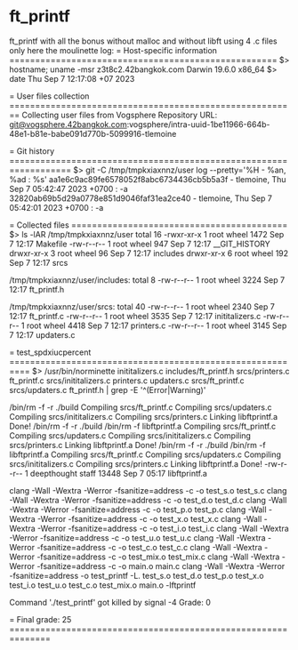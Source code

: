 # ft_printf
ft_printf with all the bonus without malloc and without libft using 4 .c files only
here the moulinette log:
= Host-specific information ====================================================
$> hostname; uname -msr
z3t8c2.42bangkok.com
Darwin 19.6.0 x86_64
$> date
Thu Sep  7 12:17:08 +07 2023

= User files collection ========================================================
Collecting user files from Vogsphere
Repository URL: git@vogsphere.42bangkok.com:vogsphere/intra-uuid-1be11966-664b-48e1-b81e-babe091d770b-5099916-tlemoine

= Git history ==================================================================
$> git -C /tmp/tmpkxiaxnnz/user log --pretty='%H - %an, %ad : %s'
aa1e6c9ac89fe6578052f8abc6734436cb5b5a3f - tlemoine, Thu Sep 7 05:42:47 2023 +0700 : -a
32820ab69b5d29a0778e851d9046faf31ea2ce40 - tlemoine, Thu Sep 7 05:42:01 2023 +0700 : -a
 
= Collected files ==========================================
$> ls -lAR /tmp/tmpkxiaxnnz/user
total 16
-rwxr-xr-x  1 root  wheel  1472 Sep  7 12:17 Makefile
-rw-r--r--  1 root  wheel   947 Sep  7 12:17 __GIT_HISTORY
drwxr-xr-x  3 root  wheel    96 Sep  7 12:17 includes
drwxr-xr-x  6 root  wheel   192 Sep  7 12:17 srcs

/tmp/tmpkxiaxnnz/user/includes:
total 8
-rw-r--r--  1 root  wheel  3224 Sep  7 12:17 ft_printf.h

/tmp/tmpkxiaxnnz/user/srcs:
total 40
-rw-r--r--  1 root  wheel  2340 Sep  7 12:17 ft_printf.c
-rw-r--r--  1 root  wheel  3535 Sep  7 12:17 inititalizers.c
-rw-r--r--  1 root  wheel  4418 Sep  7 12:17 printers.c
-rw-r--r--  1 root  wheel  3145 Sep  7 12:17 updaters.c
 
= test_spdxiucpercent ==========================================================
$> /usr/bin/norminette  inititalizers.c includes/ft_printf.h srcs/printers.c ft_printf.c srcs/inititalizers.c printers.c updaters.c srcs/ft_printf.c srcs/updaters.c ft_printf.h | grep -E '^(Error|Warning)'

/bin/rm -f -r ./build
Compiling srcs/ft_printf.c
Compiling srcs/updaters.c
Compiling srcs/inititalizers.c
Compiling srcs/printers.c
Linking libftprintf.a
Done!
/bin/rm -f -r ./build
/bin/rm -f libftprintf.a
Compiling srcs/ft_printf.c
Compiling srcs/updaters.c
Compiling srcs/inititalizers.c
Compiling srcs/printers.c
Linking libftprintf.a
Done!
/bin/rm -f -r ./build
/bin/rm -f libftprintf.a
Compiling srcs/ft_printf.c
Compiling srcs/updaters.c
Compiling srcs/inititalizers.c
Compiling srcs/printers.c
Linking libftprintf.a
Done!
-rw-r--r--  1 deepthought  staff  13448 Sep  7 05:17 libftprintf.a

clang -Wall -Wextra -Werror -fsanitize=address   -c -o test_s.o test_s.c
clang -Wall -Wextra -Werror -fsanitize=address   -c -o test_d.o test_d.c
clang -Wall -Wextra -Werror -fsanitize=address   -c -o test_p.o test_p.c
clang -Wall -Wextra -Werror -fsanitize=address   -c -o test_x.o test_x.c
clang -Wall -Wextra -Werror -fsanitize=address   -c -o test_i.o test_i.c
clang -Wall -Wextra -Werror -fsanitize=address   -c -o test_u.o test_u.c
clang -Wall -Wextra -Werror -fsanitize=address   -c -o test_c.o test_c.c
clang -Wall -Wextra -Werror -fsanitize=address   -c -o test_mix.o test_mix.c
clang -Wall -Wextra -Werror -fsanitize=address   -c -o main.o main.c
clang -Wall -Wextra -Werror -fsanitize=address -o test_printf -L. test_s.o test_d.o test_p.o test_x.o test_i.o test_u.o test_c.o test_mix.o main.o -lftprintf

Command './test_printf' got killed by signal -4
Grade: 0

= Final grade: 25 ==============================================================
